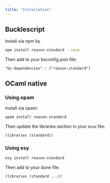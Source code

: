 ```yaml
---
title: "Installation"
---
```


## Bucklescript

Install via npm by

```sh
npm install reason-standard --save
```

Then add to your bsconfig.json file:

`"bs-dependencies" : ["reason-standard"]`

## OCaml native

### Using opam

Install via opam:

```sh
opam install reason-standard
```

Then update the libraries section in your `dune` file:

```clj
(libraries (standard))
```

### Using esy

```sh
esy install reason-standard
```

Then add to your dune file:

`(libraries (standard ...))`
